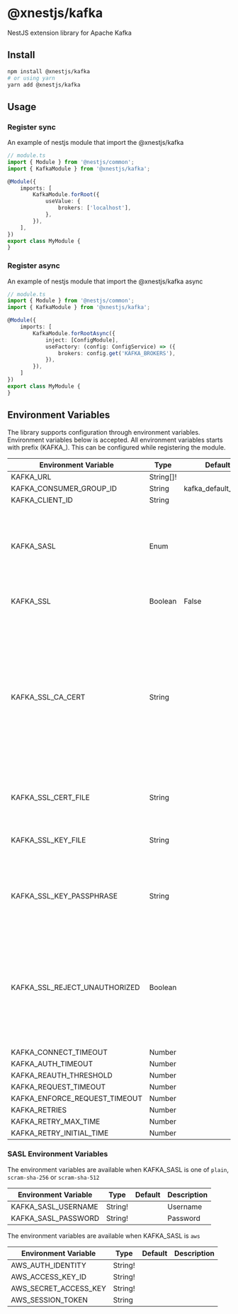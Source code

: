 # @xnestjs/kafka

NestJS extension library for Apache Kafka

## Install

```sh
npm install @xnestjs/kafka
# or using yarn
yarn add @xnestjs/kafka
```

## Usage

### Register sync

An example of nestjs module that import the @xnestjs/kafka

```ts
// module.ts
import { Module } from '@nestjs/common';
import { KafkaModule } from '@xnestjs/kafka';

@Module({
    imports: [
        KafkaModule.forRoot({
            useValue: {
                brokers: ['localhost'],
            },
        }),
    ],
})
export class MyModule {
}
```

### Register async

An example of nestjs module that import the @xnestjs/kafka async

```ts
// module.ts
import { Module } from '@nestjs/common';
import { KafkaModule } from '@xnestjs/kafka';

@Module({
    imports: [
        KafkaModule.forRootAsync({
            inject: [ConfigModule],
            useFactory: (config: ConfigService) => ({
                brokers: config.get('KAFKA_BROKERS'),
            }),
        }),
    ]
})
export class MyModule {
}
```

## Environment Variables

The library supports configuration through environment variables. Environment variables below is accepted.
All environment variables starts with prefix (KAFKA_). This can be configured while registering the module.

| Environment Variable          | Type      | Default             | Description                                                                                                                                                                                            |
|-------------------------------|-----------|---------------------|--------------------------------------------------------------------------------------------------------------------------------------------------------------------------------------------------------|
| KAFKA_URL                     | String[]! |                     |                                                                                                                                                                                                        |
| KAFKA_CONSUMER_GROUP_ID       | String    | kafka_default_group |                                                                                                                                                                                                        |
| KAFKA_CLIENT_ID               | String    |                     |                                                                                                                                                                                                        |
| KAFKA_SASL                    | Enum      |                     | Defines the SASL Mechanism. Accepted values are (`plain`, `scram-sha-256`, `scram-sha-512`, `aws`)                                                                                                     |
| KAFKA_SSL                     | Boolean   | False               | Enabled the SSL connection                                                                                                                                                                             |
| KAFKA_SSL_CA_CERT             | String    |                     | Optionally override the trusted CA certificates. Default is to trust the well-known CAs curated by Mozilla. Mozilla's CAs are completely replaced when CAs are explicitly specified using this option. |
| KAFKA_SSL_CERT_FILE           | String    |                     | The File that contains Cert chains in PEM format.                                                                                                                                                      |
| KAFKA_SSL_KEY_FILE            | String    |                     | The File that contains private keys in PEM format.                                                                                                                                                     |
| KAFKA_SSL_KEY_PASSPHRASE      | String    |                     | PFX or PKCS12 encoded private key and certificate chain.                                                                                                                                               |
| KAFKA_SSL_REJECT_UNAUTHORIZED | Boolean   |                     | If true the server will reject any connection which is notauthorized with the list of supplied CAs. This option only has an effect if requestCert is true.                                             |
| KAFKA_CONNECT_TIMEOUT         | Number    |                     |                                                                                                                                                                                                        |
| KAFKA_AUTH_TIMEOUT            | Number    |                     |                                                                                                                                                                                                        |
| KAFKA_REAUTH_THRESHOLD        | Number    |                     |                                                                                                                                                                                                        |
| KAFKA_REQUEST_TIMEOUT         | Number    |                     |                                                                                                                                                                                                        |
| KAFKA_ENFORCE_REQUEST_TIMEOUT | Number    |                     |                                                                                                                                                                                                        |
| KAFKA_RETRIES                 | Number    |                     |                                                                                                                                                                                                        |
| KAFKA_RETRY_MAX_TIME          | Number    |                     |                                                                                                                                                                                                        |
| KAFKA_RETRY_INITIAL_TIME      | Number    |                     |                                                                                                                                                                                                        |

### SASL Environment Variables

The environment variables are available when KAFKA_SASL is one of `plain`, `scram-sha-256` or `scram-sha-512`

| Environment Variable | Type    | Default | Description |
|----------------------|---------|---------|-------------|
| KAFKA_SASL_USERNAME  | String! |         | Username    |
| KAFKA_SASL_PASSWORD  | String! |         | Password    |

The environment variables are available when KAFKA_SASL is `aws`

| Environment Variable  | Type    | Default | Description |
|-----------------------|---------|---------|-------------|
| AWS_AUTH_IDENTITY     | String! |         |             |
| AWS_ACCESS_KEY_ID     | String! |         |             |
| AWS_SECRET_ACCESS_KEY | String! |         |             |
| AWS_SESSION_TOKEN     | String  |         |             |
